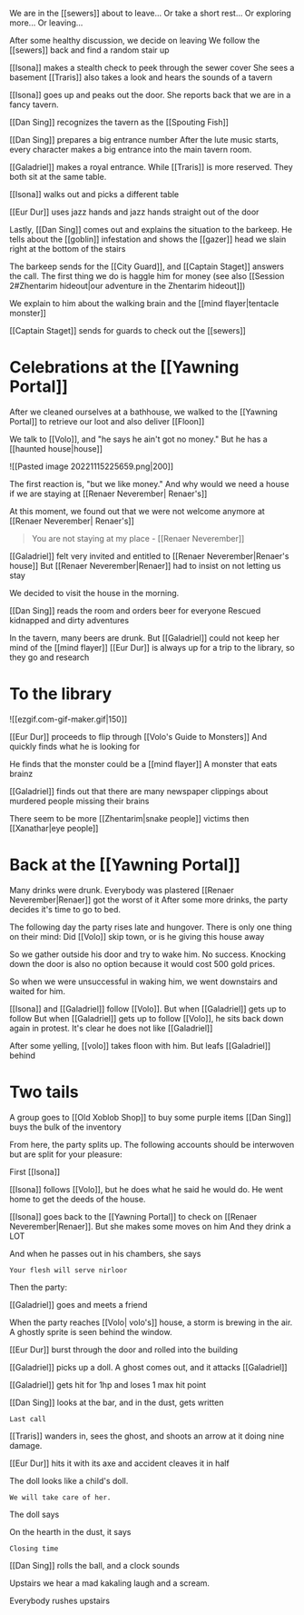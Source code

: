 We are in the [[sewers]] about to leave...
Or take a short rest...
Or exploring more...
Or leaving...

After some healthy discussion, we decide on leaving
We follow the [[sewers]] back and find a random stair up

[[Isona]] makes a stealth check to peek through the sewer cover
She sees a basement
[[Traris]] also takes a look and hears the sounds of a tavern

[[Isona]] goes up and peaks out the door. She reports back that we are in a fancy tavern.

[[Dan Sing]] recognizes the tavern as the [[Spouting Fish]] 

[[Dan Sing]] prepares a big entrance number 
After the lute music starts, every character makes a big entrance into the main tavern room.

[[Galadriel]] makes a royal entrance. While [[Traris]] is more reserved. They both sit at the same table.

[[Isona]] walks out and picks a different table

[[Eur Dur]] uses jazz hands and jazz hands straight out of the door

Lastly, [[Dan Sing]] comes out and explains the situation to the barkeep.
He tells about the [[goblin]] infestation and shows the [[gazer]] head we slain right at the bottom of the stairs

The barkeep sends for the [[City Guard]], and [[Captain Staget]] answers the call. 
The first thing we do is haggle him for money (see also [[Session 2#Zhentarim hideout|our adventure in the Zhentarim hideout]])

We explain to him about the walking brain and the [[mind flayer|tentacle monster]]

[[Captain Staget]] sends for guards to check out the [[sewers]]

# Celebrations at the [[Yawning Portal]]

After we cleaned ourselves at a bathhouse, we walked to the [[Yawning Portal]] to retrieve our loot and also deliver [[Floon]]

We talk to [[Volo]], and "he says he ain't got no money."
But he has a [[haunted house|house]] 

![[Pasted image 20221115225659.png|200]]

The first reaction is, "but we like money."
And why would we need a house if we are staying at [[Renaer Neverember| Renaer's]] 

At this moment, we found out that we were not welcome anymore at [[Renaer Neverember| Renaer's]]

> You are not staying at my place
> \- [[Renaer Neverember]]

[[Galadriel]] felt very invited and entitled to [[Renaer Neverember|Renaer's house]]
But [[Renaer Neverember|Renaer]] had to insist on not letting us stay

We decided to visit the house in the morning.

[[Dan Sing]] reads the room and orders beer for everyone
Rescued kidnapped and dirty adventures

In the tavern, many beers are drunk. 
But [[Galadriel]] could not keep her mind of the [[mind flayer]]
[[Eur Dur]] is always up for a trip to the library, so they go and research

# To the library

![[ezgif.com-gif-maker.gif|150]]

[[Eur Dur]] proceeds to flip through [[Volo's Guide to Monsters]]
And quickly finds what he is looking for

He finds that the monster could be a [[mind flayer]]
A monster that eats brainz 

[[Galadriel]] finds out that there are many newspaper clippings about murdered people missing their brains 

There seem to be more [[Zhentarim|snake people]] victims then [[Xanathar|eye people]] 

# Back at the [[Yawning Portal]]

Many drinks were drunk. Everybody was plastered
[[Renaer Neverember|Renaer]] got the worst of it 
After some more drinks, the party decides it's time to go to bed.

The following day the party rises late and hungover.
There is only one thing on their mind:
Did [[Volo]] skip town, or is he giving this house away

So we gather outside his door and try to wake him. No success.
Knocking down the door is also no option because it would cost 500 gold prices.

So when we were unsuccessful in waking him, we went downstairs and waited for him.

[[Isona]] and [[Galadriel]] follow [[Volo]]. But when [[Galadriel]] gets up to follow 
But when [[Galadriel]] gets up to follow [[Volo]], he sits back down again in protest.
It's clear he does not like [[Galadriel]]

After some yelling, [[volo]] takes floon with him. But leafs [[Galadriel]] behind

# Two tails

A group goes to [[Old Xoblob Shop]] to buy some purple items
[[Dan Sing]] buys the bulk of the inventory

From here, the party splits up. The following accounts should be interwoven but are split for your pleasure:

First [[Isona]]

[[Isona]] follows [[Volo]], but he does what he said he would do.
He went home to get the deeds of the house.

[[Isona]] goes back to the [[Yawning Portal]] to check on [[Renaer Neverember|Renaer]].
But she makes some moves on him
And they drink a LOT

And when he passes out in his chambers, she says

	Your flesh will serve nirloor

Then the party:

[[Galadriel]] goes and meets a friend

When the party reaches [[Volo| volo's]] house, a storm is brewing in the air.
A ghostly sprite is seen behind the window.

[[Eur Dur]] burst through the door and rolled into the building

[[Galadriel]] picks up a doll. A ghost comes out, and it attacks [[Galadriel]]

[[Galadriel]] gets hit for 1hp and loses 1 max hit point

[[Dan Sing]] looks at the bar, and in the dust, gets written 

	Last call

[[Traris]] wanders in, sees the ghost, and shoots an arrow at it doing nine damage.

[[Eur Dur]] hits it with its axe and accident cleaves it in half

The doll looks like a child's doll.

	We will take care of her.

The doll says

On the hearth in the dust, it says

	Closing time

[[Dan Sing]] rolls the ball, and a clock sounds

Upstairs we hear a mad kakaling laugh and a scream.

Everybody rushes upstairs

